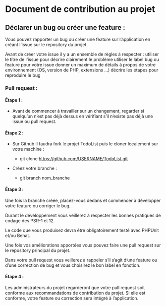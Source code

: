 # Document de contribution au projet

## Déclarer un bug ou créer une feature :

Vous pouvez rapporter un bug ou créer une feature sur l’application en créant l’issue sur le repository du projet.

Avant de créer votre issue il y a un ensemble de règles à respecter : 
utiliser le titre de l’issue pour décrire clairement le problème
utiliser le label bug ou feature pour votre issue
donner un maximum de détails à propos de votre environnement (OS,  version de PHP, extensions ...)
décrire les étapes pour reproduire le bug

### Pull request :

#### Étape 1 : 

- Avant de commencer à travailler sur un changement, regarder si quelqu’un n’est pas déjà dessus en vérifiant s’il n’existe pas déjà une issue ou pull request.

#### Étape 2 :

- Sur Github il faudra fork le projet TodoList puis le cloner localement sur votre machine :
    - git clone https://github.com/USERNAME/TodoList.git

- Créez votre branche : 
    - git branch nom_branche

#### Étape 3 :

Une fois la branche créée, placez-vous dedans et commencer à développer votre feature ou corriger le bug. 

Durant le développement vous veillerez à respecter les bonnes pratiques de codage des PSR-1 et 12.

Le code que vous produisez devra être obligatoirement testé avec PHPUnit et/ou Behat.

Une fois vos améliorations apportées vous pouvez faire une pull request sur le repository principal du projet. 

Dans votre pull request vous veillerez à rappeler s’il s’agit d’une feature ou d’une correction de bug et vous choisirez le bon label en fonction.

#### Étape 4 :

Les administrateurs du projet regarderont que votre pull request soit conforme aux recommandations de contribution du projet. Si elle est conforme, votre feature ou correction sera intégré à l’application.
